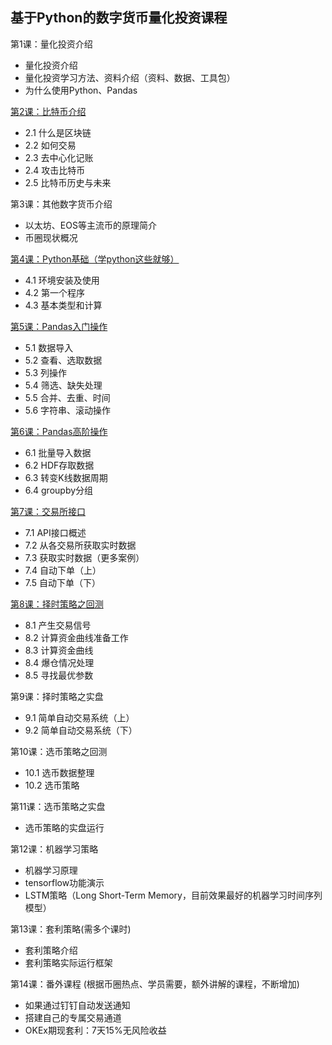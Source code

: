 ## 基于Python的数字货币量化投资课程

第1课：量化投资介绍
* 量化投资介绍
* 量化投资学习方法、资料介绍（资料、数据、工具包）
* 为什么使用Python、Pandas

[第2课：比特币介绍](Lesson2.md)
* 2.1 什么是区块链
* 2.2 如何交易
* 2.3 去中心化记账
* 2.4 攻击比特币
* 2.5 比特币历史与未来

第3课：其他数字货币介绍
* 以太坊、EOS等主流币的原理简介
* 币圈现状概况

[第4课：Python基础（学python这些就够）](Lesson4.md)
* 4.1 环境安装及使用
* 4.2 第一个程序
* 4.3 基本类型和计算

[第5课：Pandas入门操作](Lesson5.md)
* 5.1 数据导入
* 5.2 查看、选取数据
* 5.3 列操作
* 5.4 筛选、缺失处理
* 5.5 合并、去重、时间
* 5.6 字符串、滚动操作

[第6课：Pandas高阶操作](Lesson6.md)
* 6.1 批量导入数据
* 6.2 HDF存取数据
* 6.3 转变K线数据周期
* 6.4 groupby分组

[第7课：交易所接口](Lesson7.md)
* 7.1 API接口概述
* 7.2 从各交易所获取实时数据
* 7.3 获取实时数据（更多案例）
* 7.4 自动下单（上）
* 7.5 自动下单（下）

[第8课：择时策略之回测](Lesson8.md)
* 8.1 产生交易信号
* 8.2 计算资金曲线准备工作
* 8.3 计算资金曲线
* 8.4 爆仓情况处理 
* 8.5 寻找最优参数

第9课：择时策略之实盘
* 9.1 简单自动交易系统（上）
* 9.2 简单自动交易系统（下）

第10课：选币策略之回测
* 10.1 选币数据整理
* 10.2 选币策略

第11课：选币策略之实盘
* 选币策略的实盘运行

第12课：机器学习策略
* 机器学习原理
* tensorflow功能演示
* LSTM策略（Long Short-Term Memory，目前效果最好的机器学习时间序列模型）

第13课：套利策略(需多个课时)
* 套利策略介绍
* 套利策略实际运行框架

第14课：番外课程
(根据币圈热点、学员需要，额外讲解的课程，不断增加)
* 如果通过钉钉自动发送通知
* 搭建自己的专属交易通道
* OKEx期现套利：7天15%无风险收益
